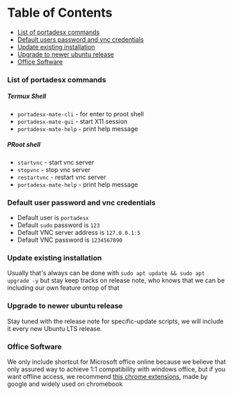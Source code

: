 # Table of Contents
- [List of portadesx commands](https://github.com/portadesx/portadesx-mate/blob/main/docs/README.md#list-of-portadesx-commands)
- [Default users password and vnc credentials](https://github.com/portadesx/portadesx-mate/blob/main/docs/README.md#default-users-password-and-vnc-credentials)
- [Update existing installation](https://github.com/portadesx/portadesx-mate/blob/main/docs/README.md#update-existing-installation)
- [Upgrade to newer ubuntu release](https://github.com/portadesx/portadesx-mate/blob/main/docs/README.md#upgrade-to-newer-ubuntu-release)
- [Office Software](https://github.com/portadesx/portadesx-mate/blob/main/docs/README.md#office-software)

### List of portadesx commands
##### Termux Shell
- `portadesx-mate-cli` - for enter to proot shell
- `portadesx-mate-gui` - start X11 session
- `portadesx-mate-help` - print help message
##### PRoot shell
- `startvnc` - start vnc server
- `stopvnc` - stop vnc server
- `restartvnc` - restart vnc server
- `portadesx-mate-help` - print help message

### Default user password and vnc credentials 
- Default user is `portadesx`
- Default `sudo` password is `123`
- Default VNC server address is `127.0.0.1:5`
- Default VNC password is `1234567890`

### Update existing installation 
Usually that's always can be done with `sudo apt update && sudo apt upgrade -y` but stay keep tracks on release note, who knows that we can be including our own feature ontop of that

### Upgrade to newer ubuntu release
Stay tuned with the release note for specific-update scripts, we will include it every new Ubuntu LTS release.

### Office Software
We only include shortcut for Microsoft office online because we believe that only assured way to achieve 1:1 compatibility with windows office, but if you want offline access, we recommend [this chrome extensions](https://chromewebstore.google.com/detail/office-editing-for-docs-s/gbkeegbaiigmenfmjfclcdgdpimamgkj), made by google and widely used on chromebook
